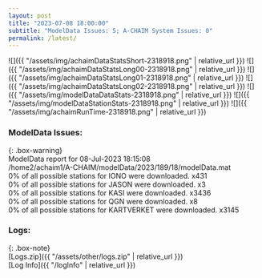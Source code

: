 ```yaml
---
layout: post
title: "2023-07-08 18:00:00"
subtitle: "ModelData Issues: 5; A-CHAIM System Issues: 0"
permalink: /latest/
---
```


![]({{ "/assets/img/achaimDataStatsShort-2318918.png" | relative_url }})
![]({{ "/assets/img/achaimDataStatsLong00-2318918.png" | relative_url }})
![]({{ "/assets/img/achaimDataStatsLong01-2318918.png" | relative_url }})
![]({{ "/assets/img/achaimDataStatsLong02-2318918.png" | relative_url }})
![]({{ "/assets/img/modelDataDataStats-2318918.png" | relative_url }})
![]({{ "/assets/img/modelDataStationStats-2318918.png" | relative_url }})
![]({{ "/assets/img/achaimRunTime-2318918.png" | relative_url }})


### ModelData Issues:  
  
{: .box-warning}  
 ModelData report for 08-Jul-2023 18:15:08   
 /home2/achaim1/A-CHAIM/modelData/2023/189/18/modelData.mat   
 0% of all possible stations for IONO were downloaded. x431   
 0% of all possible stations for JASON were downloaded. x3   
 0% of all possible stations for KASI were downloaded. x3436   
 0% of all possible stations for QGN were downloaded. x8   
 0% of all possible stations for KARTVERKET were downloaded. x3145   
  


### Logs:  
  
{: .box-note}  
[Logs.zip]({{ "/assets/other/logs.zip" | relative_url }})  
[Log Info]({{ "/logInfo" | relative_url }})  
